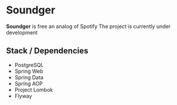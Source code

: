 # Soundger
**Soundger** is free an analog of Spotify
The project is currently under development

## Stack / Dependencies
* PostgreSQL
* Spring Web
* Spring Data
* Spring AOP
* Project Lombok
* Flyway

